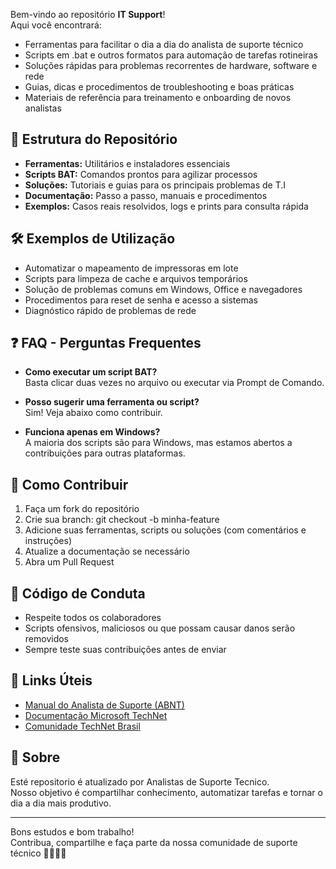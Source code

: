 
Bem-vindo ao repositório **IT Support**!  
Aqui você encontrará:

- Ferramentas para facilitar o dia a dia do analista de suporte técnico
- Scripts em .bat e outros formatos para automação de tarefas rotineiras
- Soluções rápidas para problemas recorrentes de hardware, software e rede
- Guias, dicas e procedimentos de troubleshooting e boas práticas
- Materiais de referência para treinamento e onboarding de novos analistas

## 📂 Estrutura do Repositório

- **Ferramentas:** Utilitários e instaladores essenciais
- **Scripts BAT:** Comandos prontos para agilizar processos
- **Soluções:** Tutoriais e guias para os principais problemas de T.I
- **Documentação:** Passo a passo, manuais e procedimentos
- **Exemplos:** Casos reais resolvidos, logs e prints para consulta rápida

## 🛠 Exemplos de Utilização

- Automatizar o mapeamento de impressoras em lote
- Scripts para limpeza de cache e arquivos temporários
- Solução de problemas comuns em Windows, Office e navegadores
- Procedimentos para reset de senha e acesso a sistemas
- Diagnóstico rápido de problemas de rede

## ❓ FAQ - Perguntas Frequentes

- **Como executar um script BAT?**  
  Basta clicar duas vezes no arquivo ou executar via Prompt de Comando.

- **Posso sugerir uma ferramenta ou script?**  
  Sim! Veja abaixo como contribuir.

- **Funciona apenas em Windows?**  
  A maioria dos scripts são para Windows, mas estamos abertos a contribuições para outras plataformas.

## 🚀 Como Contribuir

1. Faça um fork do repositório
2. Crie sua branch: git checkout -b minha-feature
3. Adicione suas ferramentas, scripts ou soluções (com comentários e instruções)
4. Atualize a documentação se necessário
5. Abra um Pull Request

## 🤝 Código de Conduta

- Respeite todos os colaboradores
- Scripts ofensivos, maliciosos ou que possam causar danos serão removidos
- Sempre teste suas contribuições antes de enviar

## 🔗 Links Úteis

- [Manual do Analista de Suporte (ABNT)](https://www.abnt.org.br/)
- [Documentação Microsoft TechNet](https://docs.microsoft.com/pt-br/)
- [Comunidade TechNet Brasil](https://social.technet.microsoft.com/Forums/pt-br/home)

## 👥 Sobre

Esté repositorio é atualizado por Analistas de Suporte Tecnico.  
Nosso objetivo é compartilhar conhecimento, automatizar tarefas e tornar o dia a dia mais produtivo.

---

Bons estudos e bom trabalho!  
Contribua, compartilhe e faça parte da nossa comunidade de suporte técnico 👨‍💻👩‍💻
